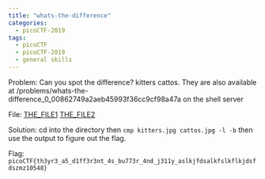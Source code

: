 ```yaml
---
title: "whats-the-difference"
categories:
  - picoCTF-2019
tags:
  - picoCTF
  - picoCTF-2019
  - general skills
---
```


Problem: Can you spot the difference? kitters cattos. They are also available at /problems/whats-the-difference_0_00862749a2aeb45993f36cc9cf98a47a on the shell server

File: [THE_FILE1](https://github.com/Yorzaren/ctf/raw/master/picoCTF-2019/problem-files/whats-the-difference-file1 "Download file")
[THE_FILE2](https://github.com/Yorzaren/ctf/raw/master/picoCTF-2019/problem-files/whats-the-difference-file2 "Download file")

Solution: cd into the directory then ```cmp kitters.jpg cattos.jpg -l -b``` then use the output to figure out the flag. 

Flag: ```picoCTF{th3yr3_a5_d1ff3r3nt_4s_bu773r_4nd_j311y_aslkjfdsalkfslkflkjdsfdszmz10548}```